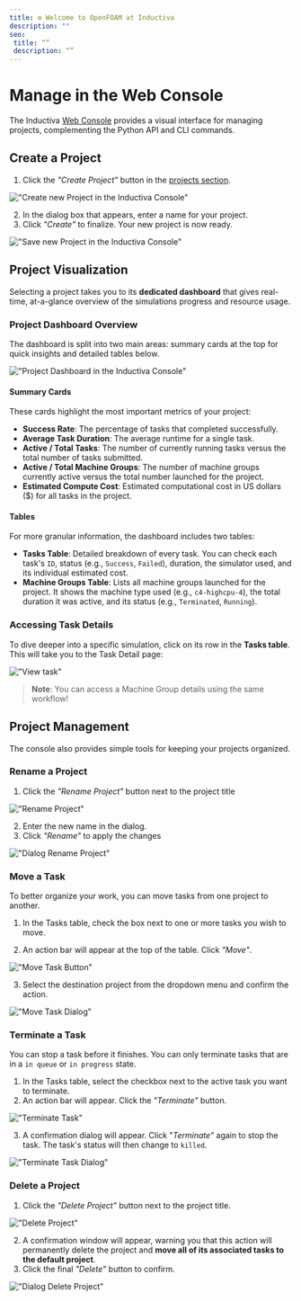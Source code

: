 ```yaml
---
title: ⚙️ Welcome to OpenFOAM at Inductiva
description: ""
seo:
 title: “”
 description: “”
---
```


# Manage in the Web Console

The Inductiva [Web Console](https://console.inductiva.ai/dashboard) provides a visual interface for managing projects, complementing the Python API and CLI commands.

## Create a Project

1. Click the _"Create Project"_ button in the [projects section](https://console.inductiva.ai/projects).

!["Create new Project in the Inductiva Console"](./_static/create_project.png)

2. In the dialog box that appears, enter a name for your project.
3. Click _"Create"_ to finalize. Your new project is now ready.

!["Save new Project in the Inductiva Console"](./_static/pop-up-box-create-project.png)

## Project Visualization
Selecting a project takes you to its **dedicated dashboard** that gives real-time, at-a-glance overview of the simulations progress and resource usage.

### Project Dashboard Overview
The dashboard is split into two main areas: summary cards at the top for quick insights and detailed tables below.

!["Project Dashboard in the Inductiva Console"](./_static/project_dashboard.png)

#### Summary Cards

These cards highlight the most important metrics of your project:

- **Success Rate**: The percentage of tasks that completed successfully.
- **Average Task Duration**: The average runtime for a single task.
- **Active / Total Tasks**: The number of currently running tasks versus the total number of tasks submitted.
- **Active / Total Machine Groups**: The number of machine groups currently active versus the total number launched for the project.
- **Estimated Compute Cost**: Estimated computational cost in US dollars ($) for all tasks in the project.

#### Tables

For more granular information, the dashboard includes two tables:
- **Tasks Table**: Detailed breakdown of every task. You can check each task's `ID`, status (e.g., `Success`, `Failed`), duration, the simulator used, and its individual estimated cost.
- **Machine Groups Table**: Lists all machine groups launched for the project. It shows the machine type used (e.g., `c4-highcpu-4`), the total duration it was active, and its status (e.g., `Terminated`, `Running`).

### Accessing Task Details

To dive deeper into a specific simulation, click on its row in the **Tasks table**. This will take you to the Task Detail page:

!["View task"](./_static/view-task.gif)

> **Note**: You can access a Machine Group details using the same workflow!

## Project Management
The console also provides simple tools for keeping your projects organized.

### Rename a Project
1. Click the _"Rename Project"_ button next to the project title

!["Rename Project"](./_static/rename_project.png)

2. Enter the new name in the dialog.
3. Click _"Rename"_ to apply the changes

!["Dialog Rename Project"](./_static/dialog_rename_project.png)

### Move a Task
To better organize your work, you can move tasks from one project to another.

1. In the Tasks table, check the box next to one or more tasks you wish to move.

2. An action bar will appear at the top of the table. Click _"Move"_.

!["Move Task Button"](./_static/move-task-button.png)

3. Select the destination project from the dropdown menu and confirm the action.

!["Move Task Dialog"](./_static/move-task-dialog.gif)

### Terminate a Task
You can stop a task before it finishes. You can only terminate tasks that are in a `in queue` or `in progress` state.

1. In the Tasks table, select the checkbox next to the active task you want to terminate.
2. An action bar will appear. Click the _"Terminate"_ button.

!["Terminate Task"](./_static/terminate-task.png)

3. A confirmation dialog will appear. Click "_Terminate"_ again to stop the task. The task's status will then change to `killed`.

!["Terminate Task Dialog"](./_static/terminate-task-dialog.png)

### Delete a Project
1. Click the _"Delete Project"_ button next to the project title.

!["Delete Project"](./_static/delete_project.png)

2. A confirmation window will appear, warning you that this action will permanently delete the project and **move all of its associated tasks to the default project**.
3. Click the final _"Delete"_ button to confirm.

!["Dialog Delete Project"](./_static/dialog_delete_project.png)
